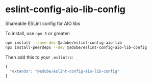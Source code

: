 <!--
Copyright 2019 Adobe. All rights reserved.
This file is licensed to you under the Apache License, Version 2.0 (the "License");
you may not use this file except in compliance with the License. You may obtain a copy
of the License at http://www.apache.org/licenses/LICENSE-2.0

Unless required by applicable law or agreed to in writing, software distributed under
the License is distributed on an "AS IS" BASIS, WITHOUT WARRANTIES OR REPRESENTATIONS
OF ANY KIND, either express or implied. See the License for the specific language
governing permissions and limitations under the License.
-->

# eslint-config-aio-lib-config

Shareable ESLint config for AIO libs


To install, use `npm 5` or greater:

```bash
npm install --save-dev @adobe/eslint-config-aio-lib
npx install-peerdeps --dev @adobe/eslint-config-aio-lib-config
```

Then add this to your `.eslintrc`:
```javascript
{
  "extends": "@adobe/eslint-config-aio-lib-config"
}
```